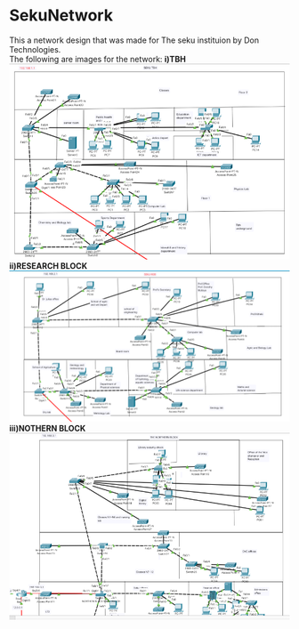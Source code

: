 # SekuNetwork
This a network design that was made for The seku instituion by Don Technologies.<br>
The following are images for the network:
 **i)TBH**
 <br>
![Tbh network](TBH.png)
<br>
 **ii)RESEARCH BLOCK**
 ![ROB network](ROB.png)
 **iii)NOTHERN BLOCK**
 ![NOTHERN building](NORTHERN.png)
 
 
 
